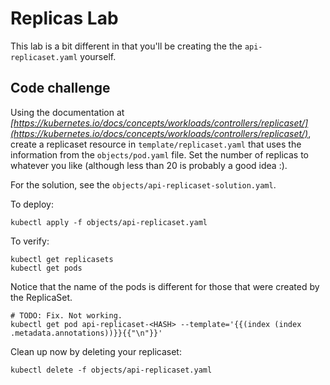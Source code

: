 # Replicas Lab

This lab is a bit different in that you'll be creating the the `api-replicaset.yaml` yourself.

## Code challenge

Using the documentation at *[https://kubernetes.io/docs/concepts/workloads/controllers/replicaset/](https://kubernetes.io/docs/concepts/workloads/controllers/replicaset/)*, create a replicaset resource in `template/replicaset.yaml` that uses the information from the `objects/pod.yaml` file. Set the number of replicas to whatever you like (although less than 20 is probably a good idea :).

For the solution, see the `objects/api-replicaset-solution.yaml`.

To deploy:

    kubectl apply -f objects/api-replicaset.yaml

To verify:

    kubectl get replicasets
    kubectl get pods

Notice that the name of the pods is different for those that were created by the ReplicaSet.

    # TODO: Fix. Not working.
    kubectl get pod api-replicaset-<HASH> --template='{{(index (index .metadata.annotations))}}{{"\n"}}'

Clean up now by deleting your replicaset:

    kubectl delete -f objects/api-replicaset.yaml

